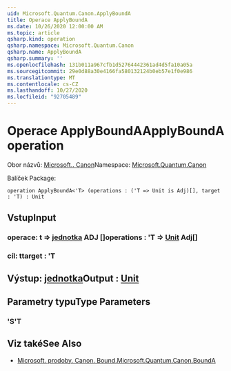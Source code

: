 ```yaml
---
uid: Microsoft.Quantum.Canon.ApplyBoundA
title: Operace ApplyBoundA
ms.date: 10/26/2020 12:00:00 AM
ms.topic: article
qsharp.kind: operation
qsharp.namespace: Microsoft.Quantum.Canon
qsharp.name: ApplyBoundA
qsharp.summary: ''
ms.openlocfilehash: 131b011a967cfb1d52764442361ad4d5fa10a05a
ms.sourcegitcommit: 29e0d88a30e4166fa580132124b0eb57e1f0e986
ms.translationtype: MT
ms.contentlocale: cs-CZ
ms.lasthandoff: 10/27/2020
ms.locfileid: "92705489"
---
```

# <a name="applybounda-operation"></a><span data-ttu-id="8559a-102">Operace ApplyBoundA</span><span class="sxs-lookup"><span data-stu-id="8559a-102">ApplyBoundA operation</span></span>

<span data-ttu-id="8559a-103">Obor názvů: [Microsoft.. Canon](xref:Microsoft.Quantum.Canon)</span><span class="sxs-lookup"><span data-stu-id="8559a-103">Namespace: [Microsoft.Quantum.Canon](xref:Microsoft.Quantum.Canon)</span></span>

<span data-ttu-id="8559a-104">Balíček [](https://nuget.org/packages/)</span><span class="sxs-lookup"><span data-stu-id="8559a-104">Package: [](https://nuget.org/packages/)</span></span>




```qsharp
operation ApplyBoundA<'T> (operations : ('T => Unit is Adj)[], target : 'T) : Unit
```


## <a name="input"></a><span data-ttu-id="8559a-105">Vstup</span><span class="sxs-lookup"><span data-stu-id="8559a-105">Input</span></span>

### <a name="operations--t--unit-adj"></a><span data-ttu-id="8559a-106">operace: t => [jednotka](xref:microsoft.quantum.lang-ref.unit) ADJ []</span><span class="sxs-lookup"><span data-stu-id="8559a-106">operations : 'T => [Unit](xref:microsoft.quantum.lang-ref.unit) Adj[]</span></span>




### <a name="target--t"></a><span data-ttu-id="8559a-107">cíl: t</span><span class="sxs-lookup"><span data-stu-id="8559a-107">target : 'T</span></span>





## <a name="output--unit"></a><span data-ttu-id="8559a-108">Výstup: [jednotka](xref:microsoft.quantum.lang-ref.unit)</span><span class="sxs-lookup"><span data-stu-id="8559a-108">Output : [Unit](xref:microsoft.quantum.lang-ref.unit)</span></span>



## <a name="type-parameters"></a><span data-ttu-id="8559a-109">Parametry typu</span><span class="sxs-lookup"><span data-stu-id="8559a-109">Type Parameters</span></span>

### <a name="t"></a><span data-ttu-id="8559a-110">'S</span><span class="sxs-lookup"><span data-stu-id="8559a-110">'T</span></span>



## <a name="see-also"></a><span data-ttu-id="8559a-111">Viz také</span><span class="sxs-lookup"><span data-stu-id="8559a-111">See Also</span></span>

- [<span data-ttu-id="8559a-112">Microsoft. prodoby. Canon. Bound.</span><span class="sxs-lookup"><span data-stu-id="8559a-112">Microsoft.Quantum.Canon.BoundA</span></span>](xref:Microsoft.Quantum.Canon.BoundA)